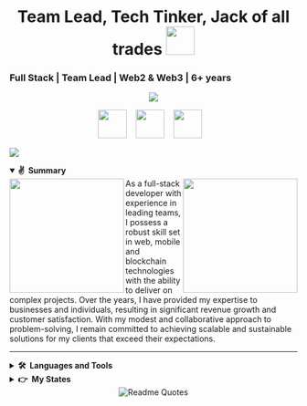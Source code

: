 <h1 align="center">Team Lead, Tech Tinker, Jack of all trades <img src="https://user-images.githubusercontent.com/8682003/173229939-4db33dde-fc5f-4381-b5dc-ed2f5aaa844b.png" style="height: 50px;" /></h1>


### Full Stack | Team Lead | Web2 & Web3 | 6+ years

<p align="center">
  <a href="https://github.com/smartcoder0305"><img src="https://readme-typing-svg.herokuapp.com/?lines=JavaScript%20/%20Typescript%20Engineer;Python%20/%20AI%20Expert;Tech%20/%20Team%20Leader;&center=true&width=800&height=45"></a>
</p>

<p align="center">
  <a href="mailto:stunningcoder7@gmail.com" target="_blank" rel="noopener noreferrer"><img src="https://img.icons8.com/fluency/2x/gmail-new.png"  width="50" /></a>
  &nbsp;&nbsp;
  <a href="https://join.skype.com/invite/smA6m6bPSEYi" target="_blank" rel="noopener noreferrer"><img src="https://img.icons8.com/color/2x/skype.png"  width="50" /></a>
  &nbsp;&nbsp;
  <a href="https://t.me/toprate145" target="_blank" rel="noopener noreferrer"><img src="https://img.icons8.com/color/2x/telegram-app.png"  width="50" /></a>
  &nbsp;&nbsp;
  <!--<a href="https://" target="_blank" rel="noopener noreferrer"><img src="https://img.icons8.com/nolan/2x/link.png"  width="50" /></a>-->
  
</p>

![](https://komarev.com/ghpvc/?username=your-github-username&style=flat-square&color=brightgreen)

<details open>
  <summary><b>✌️&nbsp;&nbsp;Summary</b></summary>
  <img align='left' src='https://github.com/mayankchaudhary26/Cool-Readme-ideas/blob/master/data/octocat/steroidtocat.png' width='200'/>
  <img align="right" src="https://github.com/abhisheknaiidu/abhisheknaiidu/blob/master/code.gif?raw=true" width="200" />
  As a full-stack developer with experience in leading teams, I possess a robust skill set in web, mobile and blockchain technologies with the ability to deliver on complex projects. Over the years, I have provided my expertise to businesses and individuals, resulting in significant revenue growth and customer satisfaction. With my modest and collaborative approach to problem-solving, I remain committed to achieving scalable and sustainable solutions for my clients that exceed their  expectations.

---

</details>

<details>
  <summary><b>🛠️&nbsp;&nbsp;Languages and Tools</b></summary>
  <img src="https://img.shields.io/badge/html5-%23E34F26.svg?style=for-the-badge&logo=html5&logoColor=white" />
  <img src="https://img.shields.io/badge/react-%2320232a.svg?style=for-the-badge&logo=react&logoColor=%2361DAFB" />
  <img src="https://img.shields.io/badge/vuejs-%2335495e.svg?style=for-the-badge&logo=vuedotjs&logoColor=%234FC08D" />
  <img src="https://img.shields.io/badge/angular.js-%23E23237.svg?style=for-the-badge&logo=angularjs&logoColor=white" /><br/>

  <img src="https://img.shields.io/badge/react_native%20-%2320232a.svg?&style=for-the-badge&logo=react&logoColor=%2361DAFB" />
  <img src="https://img.shields.io/badge/Flutter-02569B?style=for-the-badge&logo=flutter&logoColor=white" />
  <img src="https://img.shields.io/badge/Swift-FA7343?style=for-the-badge&logo=swift&logoColor=white" /><br/>

  <img src="https://img.shields.io/badge/express.js-%23404d59.svg?style=for-the-badge&logo=express&logoColor=%2361DAFB" />
  <img src="https://img.shields.io/badge/django-%23092E20.svg?style=for-the-badge&logo=django&logoColor=white" />
  <img src="https://img.shields.io/badge/.NET-5C2D91?style=for-the-badge&logo=.net&logoColor=white" /><br/>

  <img src="https://img.shields.io/badge/Next-black?style=for-the-badge&logo=next.js&logoColor=white" />
  <img src="https://img.shields.io/badge/laravel-%23FF2D20.svg?style=for-the-badge&logo=laravel&logoColor=white" />
  <img src="https://img.shields.io/badge/nestjs-%23E0234E.svg?style=for-the-badge&logo=nestjs&logoColor=white" />
  <img src="https://img.shields.io/badge/Nuxt-002E3B?style=for-the-badge&logo=nuxtdotjs&logoColor=#00DC82" /><br/>

  <img src="https://img.shields.io/badge/node.js-6DA55F?style=for-the-badge&logo=node.js&logoColor=white" />
  <img src="https://img.shields.io/badge/NPM-%23000000.svg?style=for-the-badge&logo=npm&logoColor=white" />
  <img src="https://img.shields.io/badge/AWS-%23FF9900.svg?style=for-the-badge&logo=amazon-aws&logoColor=white" />
  <img src="https://img.shields.io/badge/Babel-F9DC3e?style=for-the-badge&logo=babel&logoColor=black" /><br/>

  <img src="https://img.shields.io/badge/python-3670A0?style=for-the-badge&logo=python&logoColor=ffdd54" />
  <img src="https://img.shields.io/badge/javascript-%23323330.svg?style=for-the-badge&logo=javascript&logoColor=%23F7DF1E" />
  <img src="https://img.shields.io/badge/TypeScript-007ACC?style=for-the-badge&logo=typescript&logoColor=white" />
  <img src="https://img.shields.io/badge/php-%23777BB4.svg?style=for-the-badge&logo=php&logoColor=white" />
  <img src="https://img.shields.io/badge/c++-%2300599C.svg?style=for-the-badge&logo=c%2B%2B&logoColor=white" />
  <img src="https://img.shields.io/badge/java-%23ED8B00.svg?style=for-the-badge&logo=java&logoColor=white" />
  <img src="https://img.shields.io/badge/Go-00ADD8?style=for-the-badge&logo=go&logoColor=white" /><br/>

  <img src="https://img.shields.io/badge/MongoDB-%234ea94b.svg?style=for-the-badge&logo=mongodb&logoColor=white" />
  <img src="https://img.shields.io/badge/mysql-%2300f.svg?style=for-the-badge&logo=mysql&logoColor=white" />
  <img src="https://img.shields.io/badge/-GraphQL-E10098?style=for-the-badge&logo=graphql&logoColor=white" />
  <img src="https://img.shields.io/badge/postgres-%23316192.svg?style=for-the-badge&logo=postgresql&logoColor=white" /><br/>

  <img src="https://img.shields.io/badge/css3-%231572B6.svg?style=for-the-badge&logo=css3&logoColor=white" />
  <img src="https://img.shields.io/badge/SASS-hotpink.svg?style=for-the-badge&logo=SASS&logoColor=white" />
  <img src="https://img.shields.io/badge/MUI-%230081CB.svg?style=for-the-badge&logo=mui&logoColor=white" />
  <img src="https://img.shields.io/badge/bootstrap-%23563D7C.svg?style=for-the-badge&logo=bootstrap&logoColor=white" />
  <img src="https://img.shields.io/badge/tailwindcss-%2338B2AC.svg?style=for-the-badge&logo=tailwind-css&logoColor=white" /><br/>

  <img src="https://img.shields.io/badge/github-%23121011.svg?style=for-the-badge&logo=github&logoColor=white" />
  <img src="https://img.shields.io/badge/Postman-FF6C37?style=for-the-badge&logo=postman&logoColor=white" />
  <img src="https://img.shields.io/badge/-ElasticSearch-005571?style=for-the-badge&logo=elasticsearch" />
  <img src="https://img.shields.io/badge/tor-%237E4798.svg?style=for-the-badge&logo=tor-project&logoColor=white" />
</details>

<details>
  <summary><b>👉&nbsp;&nbsp;My States</b></summary>
  <div>
    <a href="http://github.com/smartcoder0305/">
      <img src="https://github-readme-stats.vercel.app/api?username=smartcoder0305&show_icons=true&count_private=true&theme=radical" />
    </a>
    <a href="http://github.com/smartcoder0305/">
      <img height="195" src="https://github-readme-stats.vercel.app/api/top-langs/?username=smartcoder0305&layout=compact&theme=radical&count_private=true" />
    </a>
  <div>
</details>

<div align="center">
  <img src="https://quotes-github-readme.vercel.app/api?type=horizontal&theme=dracula" alt="Readme Quotes"/>
</div> 
